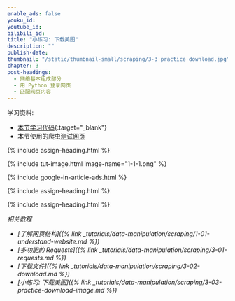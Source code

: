 ```yaml
---
enable_ads: false
youku_id:
youtube_id:
bilibili_id:
title: "小练习: 下载美图"
description: ""
publish-date:
thumbnail: "/static/thumbnail-small/scraping/3-3 practice download.jpg"
chapter: 3
post-headings:
  - 网络基本组成部分
  - 用 Python 登录网页
  - 匹配网页内容
---
```


学习资料:
  * [本节学习代码](https://github.com/MorvanZhou/easy-scraping-tutorial/blob/master/notebook/3-3-practice-download-images.ipynb){:target="_blank"}
  * 本节使用的爬虫[测试网页](/static/scraping/basic-structure.html)







{% include assign-heading.html %}



{% include tut-image.html image-name="1-1-1.png" %}



{% include google-in-article-ads.html %}









{% include assign-heading.html %}



{% include assign-heading.html %}





*相关教程*

* *[了解网页结构]({% link _tutorials/data-manipulation/scraping/1-01-understand-website.md %})*
* *[多功能的 Requests]({% link _tutorials/data-manipulation/scraping/3-01-requests.md %})*
* *[下载文件]({% link _tutorials/data-manipulation/scraping/3-02-download.md %})*
* *[小练习: 下载美图]({% link _tutorials/data-manipulation/scraping/3-03-practice-download-image.md %})*